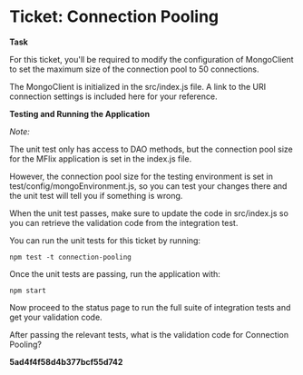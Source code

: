 # Ticket: Connection Pooling

**Task**

For this ticket, you'll be required to modify the configuration of MongoClient to set the maximum size of the connection pool to 50 connections.

The MongoClient is initialized in the src/index.js file. A link to the URI connection settings is included here for your reference.

**Testing and Running the Application**

*Note:*

The unit test only has access to DAO methods, but the connection pool size for the MFlix application is set in the index.js file.

However, the connection pool size for the testing environment is set in test/config/mongoEnvironment.js, so you can test your changes there and the unit test will tell you if something is wrong.

When the unit test passes, make sure to update the code in src/index.js so you can retrieve the validation code from the integration test.

You can run the unit tests for this ticket by running:

```
npm test -t connection-pooling
```

Once the unit tests are passing, run the application with:

```
npm start
```

Now proceed to the status page to run the full suite of integration tests and get your validation code.

After passing the relevant tests, what is the validation code for Connection Pooling?

**5ad4f4f58d4b377bcf55d742**
